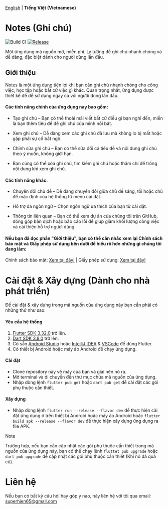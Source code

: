 [English](README.md) | **Tiếng Việt (Vietnamese)**

# Notes (Ghi chú)

![Build CI][build-badge] [![Release][release-badge]][release-link]

[release-badge]: https://img.shields.io/badge/Release-v1.0.0-blue?logo=github&link=https%3A%2F%2Fgithub.com%2FNguyenHienNg%2FNotes-App%2Freleases%2Ftag%2Fv1.0.0%2F
[release-link]: https://github.com/NguyenHienNg/Notes-App/releases/tag/v1.0.0
[build-badge]: https://img.shields.io/badge/Build-not_supported-orange?logo=github

Một ứng dụng mã nguồn mở, miễn phí. Lý tưởng để ghi chú nhanh chóng và dễ dàng, đặc biệt dành cho người dùng lần đầu.

## Giới thiệu

Notes là một ứng dụng tiện lợi khi bạn cần ghi chú nhanh chóng cho công việc, học tập hoặc bất cứ việc gì khác. Quan trọng nhất, ứng dụng được thiết kế để dễ sử dụng ngay cả với người dùng lần đầu.

#### Các tính năng chính của ứng dụng này bao gồm:

- Tạo ghi chú – Bạn có thể thoải mái viết bất cứ điều gì bạn nghĩ đến, miễn là bạn thêm tiêu đề để ghi chú của mình nổi bật.

- Xem ghi chú – Dễ dàng xem các ghi chú đã lưu mà không lo bị mất hoặc gặp phải sự cố bất ngờ.

- Chỉnh sửa ghi chú – Bạn có thể sửa đổi cả tiêu đề và nội dung ghi chú theo ý muốn, không giới hạn.

- Bạn cũng có thể xóa ghi chú, tìm kiếm ghi chú hoặc thậm chí để trống nội dung khi xem ghi chú.

#### Các tính năng khác:

- Chuyển đổi chủ đề – Dễ dàng chuyển đổi giữa chủ đề sáng, tối hoặc chủ đề mặc định của hệ thống từ menu cài đặt.

- Hỗ trợ đa ngôn ngữ – Chọn ngôn ngữ ưa thích của bạn từ cài đặt.

- Thông tin liên quan – Bạn có thể xem dự án của chúng tôi trên GitHub, đóng góp bản dịch hoặc báo cáo lỗi để giúp giảm khối lượng công việc và cải thiện hỗ trợ người dùng.

#### Nếu bạn đã đọc phần "Giới thiệu", bạn có thể cân nhắc xem lại Chính sách bảo mật và Giấy phép sử dụng bên dưới để hiểu rõ hơn những gì chúng tôi đang làm:

Chính sách bảo mật: [Xem tại đây!](https://github.com/NguyenHienNg/Notes-App?tab=MIT-1-ov-file) | Giấy phép sử dụng: [Xem tại đây!](https://github.com/NguyenHienNg/Notes-App?tab=security-ov-file)

# Cài đặt & Xây dựng (Dành cho nhà phát triển)

Để cài đặt & xây dựng trong mã nguồn của ứng dụng này bạn cần phải có những thứ như sao:

#### Yêu cầu hệ thống
1. [Flutter SDK 3.32.0](https://docs.flutter.dev/release/archive) trở lên.
2. [Dart SDK 3.8.0](https://dart.dev/get-dart/archive) trở lên.
3. Có sẵn [Android Studio](https://developer.android.com/studio/install) hoặc [IntelliJ IDEA](https://www.jetbrains.com/help/idea/installation-guide.html) & [VSCode](https://code.visualstudio.com/download) để dùng Flutter.
4. Có thiết bị Android hoặc máy ảo Android để chạy ứng dụng.

#### Cài đặt
- Clone repository này về máy của bạn và giải nén nó ra.
- Mở terminal và di chuyển đến thư mục chứa mã nguồn của ứng dụng.
- Nhập dòng lệnh `flutter pub get` hoặc `dart pub get` để cài đặt các gói phụ thuộc cần thiết.

#### Xây dựng
- Nhập dòng lệnh `flutter run --release --flavor dev` để thực hiện cài đặt ứng dụng ở trên thiết bị Android hoặc máy ảo Android hoặc `flutter build apk --release --flavor dev` để thực hiện xây dựng ứng dụng ra file APK.

> [!NOTE]
> Trường hợp, nếu bạn cần cập nhật các gói phụ thuộc cần thiết trong mã nguồn của ứng dụng này, bạn có thể chạy lệnh `fluttet pub upgrade` hoặc `dart pub upgrade` để cập nhật các gói phụ thuộc cần thiết (Khi nó đã quá cũ).

# Liên hệ
Nếu bạn có bất kỳ câu hỏi hay góp ý nào, hãy liên hệ với tôi qua email: superhien65@gmail.com
